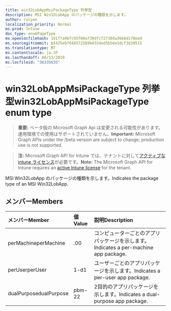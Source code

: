 ```yaml
---
title: win32LobAppMsiPackageType 列挙型
description: MSI Win32LobApp のパッケージの種類を示します。
author: rolyon
localization_priority: Normal
ms.prod: Intune
doc_type: enumPageType
ms.openlocfilehash: 101f7a96fc95f00a739dfcf27384a3668d170eed
ms.sourcegitcommit: b5425ebf648572569b032ded5b56e1dcf3830515
ms.translationtype: MT
ms.contentlocale: ja-JP
ms.lasthandoff: 08/13/2019
ms.locfileid: "36335635"
---
```

# <a name="win32lobappmsipackagetype-enum-type"></a><span data-ttu-id="eed70-103">win32LobAppMsiPackageType 列挙型</span><span class="sxs-lookup"><span data-stu-id="eed70-103">win32LobAppMsiPackageType enum type</span></span>

> <span data-ttu-id="eed70-104">**重要:** ベータ版の Microsoft Graph Api は変更される可能性があります。運用環境での使用はサポートされていません。</span><span class="sxs-lookup"><span data-stu-id="eed70-104">**Important:** Microsoft Graph APIs under the /beta version are subject to change; production use is not supported.</span></span>

> <span data-ttu-id="eed70-105">**注:** Microsoft Graph API for Intune では、テナントに対して[アクティブな intune ライセンス](https://go.microsoft.com/fwlink/?linkid=839381)が必要です。</span><span class="sxs-lookup"><span data-stu-id="eed70-105">**Note:** The Microsoft Graph API for Intune requires an [active Intune license](https://go.microsoft.com/fwlink/?linkid=839381) for the tenant.</span></span>

<span data-ttu-id="eed70-106">MSI Win32LobApp のパッケージの種類を示します。</span><span class="sxs-lookup"><span data-stu-id="eed70-106">Indicates the package type of an MSI Win32LobApp.</span></span>

## <a name="members"></a><span data-ttu-id="eed70-107">メンバー</span><span class="sxs-lookup"><span data-stu-id="eed70-107">Members</span></span>
|<span data-ttu-id="eed70-108">メンバー</span><span class="sxs-lookup"><span data-stu-id="eed70-108">Member</span></span>|<span data-ttu-id="eed70-109">値</span><span class="sxs-lookup"><span data-stu-id="eed70-109">Value</span></span>|<span data-ttu-id="eed70-110">説明</span><span class="sxs-lookup"><span data-stu-id="eed70-110">Description</span></span>|
|:---|:---|:---|
|<span data-ttu-id="eed70-111">perMachine</span><span class="sxs-lookup"><span data-stu-id="eed70-111">perMachine</span></span>|<span data-ttu-id="eed70-112">.0</span><span class="sxs-lookup"><span data-stu-id="eed70-112">0</span></span>|<span data-ttu-id="eed70-113">コンピューターごとのアプリパッケージを示します。</span><span class="sxs-lookup"><span data-stu-id="eed70-113">Indicates a per-machine app package.</span></span>|
|<span data-ttu-id="eed70-114">perUser</span><span class="sxs-lookup"><span data-stu-id="eed70-114">perUser</span></span>|<span data-ttu-id="eed70-115">1-d</span><span class="sxs-lookup"><span data-stu-id="eed70-115">1</span></span>|<span data-ttu-id="eed70-116">ユーザーごとのアプリパッケージを示します。</span><span class="sxs-lookup"><span data-stu-id="eed70-116">Indicates a per-user app package.</span></span>|
|<span data-ttu-id="eed70-117">dualPurpose</span><span class="sxs-lookup"><span data-stu-id="eed70-117">dualPurpose</span></span>|<span data-ttu-id="eed70-118">pbm-2</span><span class="sxs-lookup"><span data-stu-id="eed70-118">2</span></span>|<span data-ttu-id="eed70-119">2目的のアプリパッケージを示します。</span><span class="sxs-lookup"><span data-stu-id="eed70-119">Indicates a dual-purpose app package.</span></span>|



